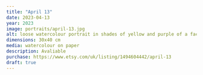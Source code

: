 ```yaml
---
title: "April 13"
date: 2023-04-13
year: 2023
image: portraits/april-13.jpg
alt: loose watercolour portrait in shades of yellow and purple of a face screaming, with strong lighting coming from the left
dimensions: 30x40 cm
media: watercolour on paper
description: Avaliable
purchase: https://www.etsy.com/uk/listing/1494604442/april-13
draft: true
---
```

